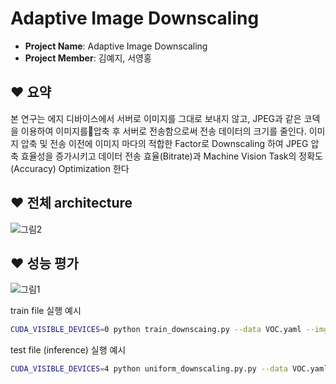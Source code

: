# Adaptive Image Downscaling

- **Project Name**: Adaptive Image Downscaling
- **Project Member**: 김예지, 서영홍

## ❤️ 요약

본 연구는 에지 디바이스에서 서버로 이미지를 그대로 보내지 않고, JPEG과 같은 코덱을 이용하여 이미지를압축 후 서버로 전송함으로써 전송 데이터의 크기를 줄인다. 
이미지 압축 및 전송 이전에 이미지 마다의 적합한 Factor로  Downscaling 하여 JPEG 압축 효율성을 증가시키고 데이터 전송 효율(Bitrate)과 Machine Vision Task의 정확도(Accuracy) Optimization 한다


## ❤️ 전체 architecture

![그림2](https://github.com/Digital-System-Design-Lab/yolov5_AID/assets/160388155/442948ba-5af5-4685-a17d-79233842e13b)


## ❤️ 성능 평가
![그림1](https://github.com/Digital-System-Design-Lab/yolov5_AID/assets/160388155/b3b147b2-0719-4e6e-95cf-c1503ab1dbb2)


train file 실행 예시
```bash
CUDA_VISIBLE_DEVICES=0 python train_downscaing.py --data VOC.yaml --imgsz 512 --hyp hyp.VOC.yaml --batch-size 32 --epochs 200 --weights VOC_epoch49_mAP_0.62045_imgsz_512_hyp_voc.pt --device 0 --project voc_test --name 1 --freeze 24
```

test file (inference) 실행 예시
```bash
CUDA_VISIBLE_DEVICES=4 python uniform_downscaling.py.py --data VOC.yaml --imgsz 512 --batch-size 4 --weights VOC_epoch49_mAP_0.62045_imgsz_512_hyp_voc.pt --device 4
```

